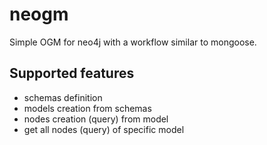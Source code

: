 # neogm

Simple OGM for neo4j with a workflow similar to mongoose.

## Supported features

- schemas definition
- models creation from schemas
- nodes creation (query) from model
- get all nodes (query) of specific model
